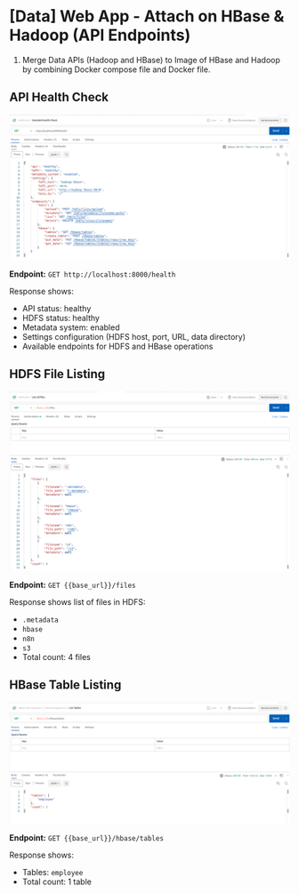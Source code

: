 # [Data] Web App - Attach on HBase & Hadoop (API Endpoints)

1. Merge Data APIs (Hadoop and HBase) to Image of HBase and Hadoop by combining Docker compose file and Docker file.

## API Health Check

![Image](../images/data/35.png)

**Endpoint:** `GET http://localhost:8000/health`

Response shows:
- API status: healthy
- HDFS status: healthy
- Metadata system: enabled
- Settings configuration (HDFS host, port, URL, data directory)
- Available endpoints for HDFS and HBase operations

## HDFS File Listing

![Image](../images/data/36.png)

**Endpoint:** `GET {{base_url}}/files`

Response shows list of files in HDFS:
- `.metadata`
- `hbase`
- `n8n`
- `s3`
- Total count: 4 files

## HBase Table Listing

![Image](../images/data/37.png)

**Endpoint:** `GET {{base_url}}/hbase/tables`

Response shows:
- Tables: `employee`
- Total count: 1 table
